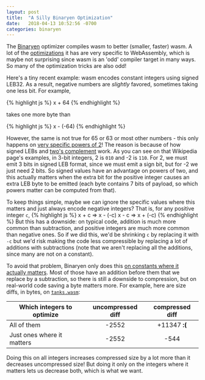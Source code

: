 ```yaml
---
layout: post
title:  "A Silly Binaryen Optimization"
date:   2018-04-13 10:52:56 -0700
categories: binaryen
---
```

The [Binaryen](https://github.com/WebAssembly/binaryen) optimizer compiles wasm to better (smaller, faster) wasm. A lot of the [optimizations](https://github.com/WebAssembly/binaryen/tree/master/src/passes) it has are very specific to WebAssembly, which is maybe not surprising since wasm is an 'odd' compiler target in many ways. So many of the optimization tricks are also odd!

Here's a tiny recent example: wasm encodes constant integers using signed LEB32. As a result, negative numbers are *slightly* favored, sometimes taking one less bit. For example,

{% highlight js %}
x + 64
{% endhighlight %}

takes one more byte than

{% highlight js %}
x - (-64)
{% endhighlight %}

However, the same is not true for 65 or 63 or most other numbers -  this only happens on [very specific powers of 2](https://github.com/WebAssembly/binaryen/blob/master/src/passes/OptimizeInstructions.cpp#L1143)! The reason is because of how signed LEBs and [two's complement](https://en.wikipedia.org/wiki/Two%27s_complement) work. As you can see on that Wikipedia page's examples, in 3-bit integers, 2 is `010` and -2 is `110`. For 2, we must emit 3 bits in signed LEB format, since we must emit a sign bit, but for -2 we just need 2 bits. So signed values have an advantage on powers of two, and this actually matters when the extra bit for the positive integer causes an extra LEB byte to be emitted (each byte contains 7 bits of payload, so which powers matter can be computed from that).

To keep things simple, maybe we can ignore the specific values where this matters and just always encode negative integers? That is, for any positive integer `c`,
{% highlight js %}
x + c  =>  x - (-c)
x - c  =>  x + (-c)
{% endhighlight %}
But this has a downside: on typical code, addition is much more common than subtraction, and positive integers are much more common than negative ones. So if we did this, we'd be shrinking `c` by replacing it with `-c` but we'd risk making the code less compressible by replacing a lot of additions with subtractions (note that we aren't replacing all the additions, since many are not on a constant).

To avoid that problem, Binaryen only does this [on constants where it actually matters](https://github.com/WebAssembly/binaryen/blob/master/src/passes/OptimizeInstructions.cpp#L1143). Most of those have an addition before them that we replace by a subtraction, so there is still a downside to compression, but on real-world code saving a byte matters more. For example, here are size diffs, in bytes, on [`tanks.wasm`](http://webassembly.org/demo/):

| Which integers to optimize | uncompressed diff | compressed diff |
|----------------------------|:-----------------:|:---------------:|
| All of them                |       -2552       | +11347  **:(**  |
| Just ones where it matters |       -2552       |   -544          |

Doing this on all integers increases compressed size by a lot more than it decreases uncompressed size! But doing it only on the integers where it matters lets us decrease both, which is what we want.

